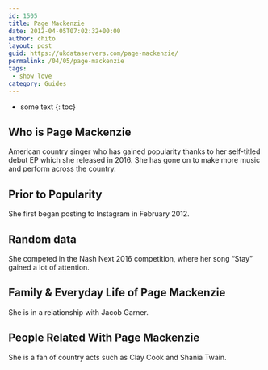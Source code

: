```yaml
---
id: 1505
title: Page Mackenzie
date: 2012-04-05T07:02:32+00:00
author: chito
layout: post
guid: https://ukdataservers.com/page-mackenzie/
permalink: /04/05/page-mackenzie
tags:
 - show love
category: Guides
---
```


* some text
{: toc}
          
          
## Who is  Page Mackenzie
                  
                  
                  
American country singer who has gained popularity thanks to her self-titled debut EP which she released in 2016. She has gone on to make more music and perform across the country.
                  
                
                
                
## Prior to Popularity 
                  
                  
                  
She first began posting to Instagram in February 2012.
                  
                
                
                
## Random data 
                  
                  
                  
She competed in the Nash Next 2016 competition, where her song &#8220;Stay&#8221; gained a lot of attention.
                  
                
                
                
## Family & Everyday Life of Page Mackenzie
                  
                  
                  
She is in a relationship with Jacob Garner.
                  
                
                
                
## People Related With  Page Mackenzie
                  
                  
                  
She is a fan of country acts such as Clay Cook and Shania Twain.
                  
                
              
            
          
          
          
    
    
  

